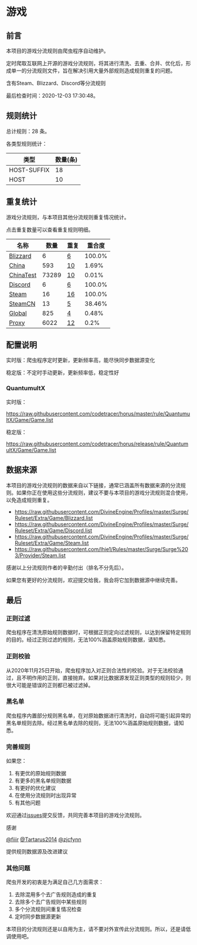 # 游戏

## 前言

本项目的游戏分流规则由爬虫程序自动维护。

定时爬取互联网上开源的游戏分流规则，将其进行清洗、去重、合并、优化后，形成单一的分流规则文件，旨在解决引用大量外部规则造成规则重复的问题。

含有Steam、Blizzard、Discord等分流规则



最后检查时间：2020-12-03 17:30:48。

## 规则统计

总计规则：28 条。

各类型规则统计：

| 类型 | 数量(条) |
| ---- | ---- |
| HOST-SUFFIX | 18 |
| HOST | 10 |
## 重复统计

游戏分流规则，与本项目其他分流规则重复情况统计。

点击重复数量可以查看重复规则明细。

| 名称 | 数量 | 重复 | 重合度 |
| ---- | ---- | ---- | ------ |
|  [Blizzard](https://github.com/codetracer/horus/tree/master/rule/QuantumultX/Blizzard)    | 6   | [6](https://github.com/codetracer/horus/tree/master/rule/QuantumultX/Game/Repeat.list)   |   100.0% |
|  [China](https://github.com/codetracer/horus/tree/master/rule/QuantumultX/China)    | 593   | [10](https://github.com/codetracer/horus/tree/master/rule/QuantumultX/Game/Repeat.list)   |   1.69% |
|  [ChinaTest](https://github.com/codetracer/horus/tree/master/rule/QuantumultX/ChinaTest)    | 73289   | [10](https://github.com/codetracer/horus/tree/master/rule/QuantumultX/Game/Repeat.list)   |   0.01% |
|  [Discord](https://github.com/codetracer/horus/tree/master/rule/QuantumultX/Discord)    | 6   | [6](https://github.com/codetracer/horus/tree/master/rule/QuantumultX/Game/Repeat.list)   |   100.0% |
|  [Steam](https://github.com/codetracer/horus/tree/master/rule/QuantumultX/Steam)    | 16   | [16](https://github.com/codetracer/horus/tree/master/rule/QuantumultX/Game/Repeat.list)   |   100.0% |
|  [SteamCN](https://github.com/codetracer/horus/tree/master/rule/QuantumultX/SteamCN)    | 13   | [5](https://github.com/codetracer/horus/tree/master/rule/QuantumultX/Game/Repeat.list)   |   38.46% |
|  [Global](https://github.com/codetracer/horus/tree/master/rule/QuantumultX/Global)    | 825   | [4](https://github.com/codetracer/horus/tree/master/rule/QuantumultX/Game/Repeat.list)   |   0.48% |
|  [Proxy](https://github.com/codetracer/horus/tree/master/rule/QuantumultX/Proxy)    | 6022   | [12](https://github.com/codetracer/horus/tree/master/rule/QuantumultX/Game/Repeat.list)   |   0.2% |
## 配置说明

实时版：爬虫程序定时更新，更新频率高，能尽快同步数据源变化

稳定版：不定时手动更新，更新频率低，稳定性好

### QuantumultX 
实时版：

https://raw.githubusercontent.com/codetracer/horus/master/rule/QuantumultX/Game/Game.list

稳定版：

https://raw.githubusercontent.com/codetracer/horus/release/rule/QuantumultX/Game/Game.list

## 数据来源

本项目的游戏分流规则的数据来自以下链接，通常已涵盖所有数据来源的分流规则。如果你正在使用这些分流规则，建议不要与本项目的游戏分流规则混合使用，以免造成规则重复。

- https://raw.githubusercontent.com/DivineEngine/Profiles/master/Surge/Ruleset/Extra/Game/Blizzard.list
- https://raw.githubusercontent.com/DivineEngine/Profiles/master/Surge/Ruleset/Extra/Game/Discord.list
- https://raw.githubusercontent.com/DivineEngine/Profiles/master/Surge/Ruleset/Extra/Game/Steam.list
- https://raw.githubusercontent.com/lhie1/Rules/master/Surge/Surge%203/Provider/Steam.list


感谢以上分流规则作者的辛勤付出（排名不分先后）。

如果您有更好的分流规则，欢迎提交给我，我会将它加到数据源中继续完善。

## 最后

### 正则过滤

爬虫程序在清洗原始规则数据时，可根据正则定向过滤规则，以达到保留特定规则的目的。经过正则过滤的规则，无法100%涵盖原始规则数据，请知悉。

### 正则校验

从2020年11月25日开始，爬虫程序加入对正则合法性的校验。对于无法校验通过，且不明作用的正则，直接抛弃。如果对比数据源发现正则类型的规则较少，则很大可能是错误的正则都已被过滤掉。

### 黑名单

爬虫程序内置部分规则黑名单，在对原始数据进行清洗时，自动将可能引起异常的黑名单规则去除。经过黑名单去除的规则，无法100%涵盖原始规则数据，请知悉。

### 完善规则

如果您：

1. 有更优的原始规则数据
2. 有更多的黑名单规则数据
3. 有更好的优化建议
4. 在使用分流规则时出现异常
5. 有其他问题

欢迎通过[issues](https://github.com/codetracer/horus/issues/new)提交反馈，共同完善本项目的游戏分流规则。

感谢

[@fiiir](https://github.com/fiiir) [@Tartarus2014](https://github.com/Tartarus2014) [@zjcfynn](https://github.com/zjcfynn) 

提供规则数据源及改进建议

### 其他问题

爬虫开发的初衷是为满足自己几方面需求：

1. 去除混用多个去广告规则造成的重复
2. 去除多个去广告规则中某些规则
3. 多个分流规则间重复情况检查
4. 定时同步数据源更新

本项目的分流规则还是以自用为主，请不要对外宣传此分流规则。所以，还是请低调使用吧。